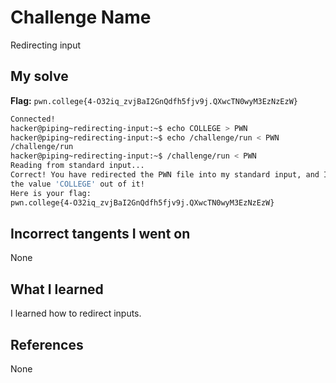 # Challenge Name
Redirecting input

## My solve
**Flag:** `pwn.college{4-O32iq_zvjBaI2GnQdfh5fjv9j.QXwcTN0wyM3EzNzEzW}`

```bash
Connected!
hacker@piping~redirecting-input:~$ echo COLLEGE > PWN
hacker@piping~redirecting-input:~$ echo /challenge/run < PWN
/challenge/run
hacker@piping~redirecting-input:~$ /challenge/run < PWN
Reading from standard input...
Correct! You have redirected the PWN file into my standard input, and I read
the value 'COLLEGE' out of it!
Here is your flag:
pwn.college{4-O32iq_zvjBaI2GnQdfh5fjv9j.QXwcTN0wyM3EzNzEzW}
```
## Incorrect tangents I went on
None

## What I learned
I learned how to redirect inputs.

## References 
None
